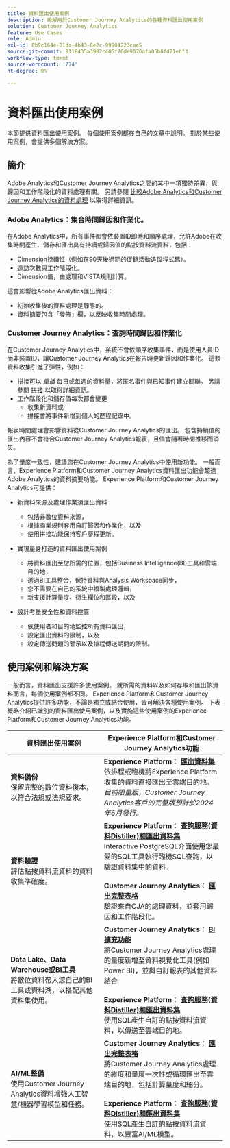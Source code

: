 ```yaml
---
title: 資料匯出使用案例
description: 瞭解用於Customer Journey Analytics的各種資料匯出使用案例
solution: Customer Journey Analytics
feature: Use Cases
role: Admin
exl-id: 8b9c164e-01da-4b43-8e2c-99904223cae5
source-git-commit: 8118435a3982c405f76de9070afa05b8fd71ebf3
workflow-type: tm+mt
source-wordcount: '774'
ht-degree: 0%

---
```


# 資料匯出使用案例

本節提供資料匯出使用案例。 每個使用案例都在自己的文章中說明。 對於某些使用案例，會提供多個解決方案。

## 簡介

Adobe Analytics和Customer Journey Analytics之間的其中一項獨特差異，與歸因和工作階段化的資料處理有關。 另請參閱 [比較Adobe Analytics和Customer Journey Analytics的資料處理](/help/getting-started/aa-vs-cja/data-processing-comparisons.md) 以取得詳細資訊。

### Adobe Analytics：集合時間歸因和作業化。

在Adobe Analytics中，所有事件都會依裝置ID即時和順序處理，允許Adobe在收集時間產生、儲存和匯出具有持續或歸因值的點按資料流資料，包括：

* Dimension持續性（例如在90天後過期的促銷活動追蹤程式碼）。
* 造訪次數與工作階段化。
* Dimension值，由處理和VISTA規則計算。

這會影響從Adobe Analytics匯出資料：

* 初始收集後的資料處理是靜態的。
* 資料摘要包含「發佈」欄，以反映收集時間處理。


### Customer Journey Analytics：查詢時間歸因和作業化

在Customer Journey Analytics中，系統不會依順序收集事件，而是使用人員ID而非裝置ID，讓Customer Journey Analytics在報告時更新歸因和作業化。 這類資料收集引進了彈性，例如：

* 拼接可以 _重播_ 每日或每週的資料量，將匿名事件與已知事件建立關聯。 另請參閱 [拼接](../../stitching/overview.md) 以取得詳細資訊。
* 工作階段化和儲存值每次都會變更
   * 收集新資料或
   * 拼接會將事件新增到個人的歷程記錄中。

報表時間處理會影響資料從Customer Journey Analytics的匯出。 包含持續值的匯出內容不會符合Customer Journey Analytics報表，且值會隨著時間推移而消失。

為了量度一致性，建議您在Customer Journey Analytics中使用新功能。 一般而言，Experience Platform和Customer Journey Analytics資料匯出功能會超過Adobe Analytics的資料摘要功能。 Experience Platform和Customer Journey Analytics可提供：

* 新資料來源及處理作業須匯出資料

   * 包括非數位資料來源，
   * 根據商業規則套用自訂歸因和作業化，以及
   * 使用拼接功能保持客戶歷程更新。

* 實現量身打造的資料匯出使用案例

   * 將資料匯出至您所需的位置，包括Business Intelligence(BI)工具和雲端目的地，
   * 透過BI工具整合，保持資料與Analysis Workspace同步，
   * 您不需要在自己的系統中複製處理邏輯，
   * 新支援計算量度、衍生欄位和區段，以及

* 設計考量安全性和資料控管

   * 依使用者和目的地監控所有資料匯出，
   * 設定匯出資料的限制，以及
   * 設定傳送問題的警示以及排程傳送期間的限制。


## 使用案例和解決方案

一般而言，資料匯出支援許多使用案例。 就所需的資料以及如何存取和匯出該資料而言，每個使用案例都不同。 Experience Platform和Customer Journey Analytics提供許多功能，不論是獨立或結合使用，皆可解決各種使用案例。 下表概略介紹已識別的資料匯出使用案例，以及實施這些使用案例的Experience Platform和Customer Journey Analytics功能。

| 資料匯出使用案例 | Experience Platform和Customer Journey Analytics功能 |
|---|---|
| **資料備份**<br/>&#x200B;保留完整的數位資料復本，以符合法規或法規要求。 | **Experience Platform**： [**匯出資料集**](export-datasets.md)<br/>&#x200B;依排程或臨機將Experience Platform收集的資料直接匯出至雲端目的地。<br/>*目前限量版，Customer Journey Analytics客戶的完整版預計於2024年6月發行。* |
| **資料驗證**<br/>&#x200B;評估點按資料流資料的資料收集準確度。 | **Experience Platform**： [**查詢服務(資料Distiller)和匯出資料集**](queryservice-export-datasets.md)<br/> Interactive PostgreSQL介面使用您最愛的SQL工具執行臨機SQL查詢，以驗證資料集中的資料。<br/><br/>**Customer Journey Analytics**： [**匯出完整表格**](export-full-table.md)<br/>&#x200B;驗證來自CJA的處理資料，並套用歸因和工作階段化。 |
| **Data Lake、Data Warehouse或BI工具**<br/>&#x200B;將數位資料帶入您自己的BI工具或資料湖，以搭配其他資料集使用。 | **Customer Journey Analytics**： [**BI擴充功能**](bi-extension.md)<br/>&#x200B;將Customer Journey Analytics處理的量度新增至資料視覺化工具(例如Power BI)，並與自訂報表的其他資料結合&#x200B;<br/><br/>**Experience Platform**： [**查詢服務(資料Distiller)和匯出資料集**](queryservice-export-datasets.md)<br>&#x200B;使用SQL產生自訂的點按資料流資料，以傳送至雲端目的地。 |
| **AI/ML整備**<br/>&#x200B;使用Customer Journey Analytics資料增強人工智慧/機器學習模型和任務。 | **Customer Journey Analytics**： [**匯出完整表格**](export-full-table.md)<br/>&#x200B;將Customer Journey Analytics處理的維度和量度一次性或循環匯出至雲端目的地，包括計算量度和細分。<br/><br/>**Experience Platform**： [**查詢服務(資料Distiller)和匯出資料集**](queryservice-export-datasets.md)<br/>&#x200B;使用SQL產生自訂的點按資料流資料，以豐富AI/ML模型。 |

